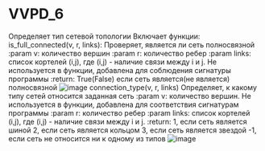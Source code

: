 # VVPD_6
Определяет тип сетевой топологии
Включает функции:
is_full_connected(v, r, links):
Проверяет, является ли сеть полносвязной
    :param v: количество вершин
    :param r: количество ребер
    :param links: список кортелей (i,j), где (i,j) - наличие связи между i и j. Не используется в функции, добавлена для соблюдения сигнатуры программы
    :return:
    True(False) если сеть является(не является) полносвязной
    ![image](https://user-images.githubusercontent.com/96423378/147188057-401e29af-8c67-4fc6-a9c9-9b67b72d3fcc.png)
connection_type(v, r, links)
Определяет, к какому типу сетей относится заданная сеть
    :param v: количество вершин. Не используется в функции, добавлена для соответствия сигнатурам программы
    :param r: количество ребер
    :param links: список кортелей (i,j), где (i,j) - наличие связи между i и j.
    :return:
    1, если сеть является шиной
    2, если сеть является кольцом
    3, если сеть является звездой
    -1, если сеть не относится ни к одному из типов
    ![image](https://user-images.githubusercontent.com/96423378/147186458-b9043a2e-2b4e-4f6a-89a0-67042514dbb6.png)
